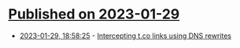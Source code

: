 # [Published on 2023-01-29](index.md)

* [2023-01-29, 18:58:25](https://lobste.rs/s/zvpabd/intercepting_t_co_links_using_dns) - [Intercepting t.co links using DNS rewrites](https://djharper.dev/post/2023/01/29/intercepting-t.co-links-using-dns-rewrites/)
